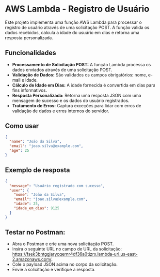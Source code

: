 # AWS Lambda - Registro de Usuário

Este projeto implementa uma função AWS Lambda para processar o registro de usuário através de uma solicitação POST. A função valida os dados recebidos, calcula a idade do usuário em dias e retorna uma resposta personalizada.

## Funcionalidades

- **Processamento de Solicitação POST:** A função Lambda processa os dados enviados através de uma solicitação POST.
- **Validação de Dados:** São validados os campos obrigatórios: nome, e-mail e idade.
- **Cálculo de Idade em Dias:** A idade fornecida é convertida em dias para fins informativos.
- **Resposta Personalizada:** Retorna uma resposta JSON com uma mensagem de sucesso e os dados do usuário registrados.
- **Tratamento de Erros:** Captura exceções para lidar com erros de validação de dados e erros internos do servidor.

## Como usar 

```json
{
  "name": "João da Silva",
  "email": "joao.silva@example.com",
  "age": 25
}
```
## Exemplo de resposta
```json
{
  "message": "Usuário registrado com sucesso",
  "user": {
    "nome": "João da Silva",
    "email": "joao.silva@example.com",
    "idade": 25,
    "idade_em_dias": 9125
  }
}
```

## Testar no Postman:

- Abra o Postman e crie uma nova solicitação POST.
- Insira o seguinte URL no campo de URL da solicitação: https://fsek3bntggjarycqernr4df36a0tjzrx.lambda-url.us-east-2.amazonaws.com/.
- Cole o payload JSON acima no corpo da solicitação.
- Envie a solicitação e verifique a resposta.

